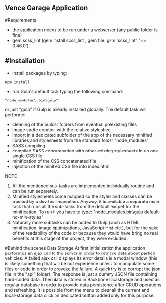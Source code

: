 ## Vence Garage Application

#Requirements
- the application needs to be run under a webserver (any public folder is fine)
- gem scss_lint (gem install scss_lint , 
gem file: gem 'scss_lint', '~> 0.46.0')


#Installation
------------
- install packages by typing:
```
npm install
```

- run Gulp's default task typing the following command:
```
"node_modules\.bin\gulp"
```
or just "gulp" if Gulp is already installed globally. The default task will performe:
- cleaning of the builder folders from eventual preexisting files
- image sprite creation with the relative stylesheet
- import in a dedicated subfolder of the app of the necessary minified libraries and stylesheets from the standard folder "node_modules"
- SASS compiling
- compiled SASS concatenation with other existing stylesheets in un one single CSS file
- minification of the CSS concatenated file
- injection of the minified CSS file into index.html

NOTE
1) All the mentioned sub-tasks are implemented individually routine and can be run separetely.
2) Minified stylesheets come mapped so the styles and classes can be tracked by a dev tool inspection. Anyway, it is available a separate main task that runs all the sub-tasks from the default excpet for the minification. 
To run it you have to type:
"node_modules\.bin\gulp default-no-min-styles"
3) Naturally more subtasks can be added to Gulp (such as HTML minification, image optimizations, JavaScript Hint etc.), but for the sake of the readability of the code or because they would have bring no real benefits at this stage of the project, they were excluded.

#Behind the scenes
Data Storage
At first initialization the application performes an ajax call to the server in order to retrieve data about parked vehicles.
A failed ajax call displays its error details in a modal window (this is likely something that will be not experience unless to manipulate some files or code in order to provoke the failure. A quick try is to corrupt the json file in the "api" folder).
The response is just a dummy JSON file containing hard-coded data.
Then data is stored in Backbone locastorage and used as regular database in order to provide data persistence after CRUD operations and refreshing.
It is possible from the menu to clear all the current and local-storage data click on dedicated button added only for this purpose.